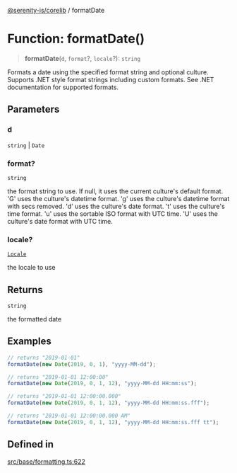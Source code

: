 [@serenity-is/corelib](../README.md) / formatDate

# Function: formatDate()

> **formatDate**(`d`, `format`?, `locale`?): `string`

Formats a date using the specified format string and optional culture.
Supports .NET style format strings including custom formats.
See .NET documentation for supported formats.

## Parameters

### d

`string` | `Date`

### format?

`string`

the format string to use. If null, it uses the current culture's default format.
'G' uses the culture's datetime format.
'g' uses the culture's datetime format with secs removed. 
'd' uses the culture's date format.
't' uses the culture's time format.
'u' uses the sortable ISO format with UTC time.
'U' uses the culture's date format with UTC time.

### locale?

[`Locale`](../interfaces/Locale.md)

the locale to use

## Returns

`string`

the formatted date

## Examples

```ts
// returns "2019-01-01"
formatDate(new Date(2019, 0, 1), "yyyy-MM-dd");
```

```ts
// returns "2019-01-01 12:00:00"
formatDate(new Date(2019, 0, 1, 12), "yyyy-MM-dd HH:mm:ss");
```

```ts
// returns "2019-01-01 12:00:00.000"
formatDate(new Date(2019, 0, 1, 12), "yyyy-MM-dd HH:mm:ss.fff");
```

```ts
// returns "2019-01-01 12:00:00.000 AM"
formatDate(new Date(2019, 0, 1, 12), "yyyy-MM-dd HH:mm:ss.fff tt");
```

## Defined in

[src/base/formatting.ts:622](https://github.com/serenity-is/serenity/blob/master/packages/corelib/src/base/formatting.ts#L622)
